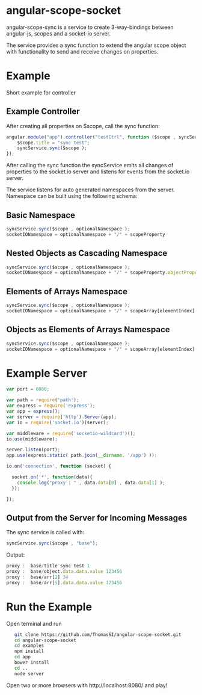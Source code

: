 angular-scope-socket
====================

angular-scope-sync is a service to create 3-way-bindings between angular-js, scopes and a socket-io server.

The service provides a sync function to extend the angular scope object with functionality to send and receive changes on properties.


Example
=======
Short example for controller


Example Controller
------------------
After creating all properties on $scope, call the sync function:

```js
angular.module("app").controller("testCtrl", function ($scope , syncService ) {
    $scope.title = "sync test";
    syncService.sync($scope );
});
```
After calling the sync function the syncService emits all changes of properties to the socket.io server and listens for events from the socket.io server.

The service listens for auto generated namespaces from the server.
Namespace can be built using the following schema:

Basic Namespace
-----
```js
syncService.sync($scope , optionalNamespace );
socketIONamespace = optionalNamespace + "/" + scopeProperty
```


Nested Objects as Cascading Namespace
---------------------
```js
syncService.sync($scope , optionalNamespace );
socketIONamespace = optionalNamespace + "/" + scopeProperty.objectProperty
```

Elements of Arrays Namespace
------------------
```js
syncService.sync($scope , optionalNamespace );
socketIONamespace = optionalNamespace + "/" + scopeArray[elementIndex]
```

Objects as Elements of Arrays Namespace
-----------------------------
```js
syncService.sync($scope , optionalNamespace );
socketIONamespace = optionalNamespace + "/" + scopeArray[elementIndex].elementProperty
```

Example Server
==============
```js
var port = 8080;

var path = require('path');
var express = require('express');
var app = express();
var server = require('http').Server(app);
var io = require('socket.io')(server);

var middleware = require('socketio-wildcard')();
io.use(middleware);

server.listen(port);
app.use(express.static( path.join(__dirname, '/app') ));

io.on('connection', function (socket) {

  socket.on('*', function(data){
    console.log("proxy : " , data.data[0] , data.data[1] );
  });

});
```

Output from the Server for Incoming Messages
--------------------------------------------
The sync service is called with:

```js
syncService.sync($scope , "base");
```

Output:
```js
proxy :  base/title sync test 1
proxy :  base/object.data.data.value 123456
proxy :  base/arr[2] 34
proxy :  base/arr[5].data.data.value 123456
```

Run the Example
===============

Open terminal and run

```bash
   git clone https://github.com/ThomasSI/angular-scope-socket.git
   cd angular-scope-socket
   cd examples
   npm install
   cd app
   bower install
   cd ..
   node server
```

Open two or more browsers with http://localhost:8080/ and play!